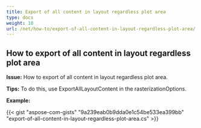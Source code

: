 ```yaml
---
title: Export of all content in layout regardless plot area
type: docs
weight: 10
url: /net/how-to/export-of-all-content-in-layout-regardless-plot-area/
---
```


## **How to export of all content in layout regardless plot area**

**Issue:** How to export of all content in layout regardless plot area.

**Tips:** To do this, use ExportAllLayoutContent in the rasterizationOptions.

**Example:**

{{< gist "aspose-com-gists" "9a239eab0b9dda0e1c54be533ea399bb" "export-of-all-content-in-layout-regardless-plot-area.cs" >}}